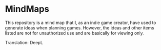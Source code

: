 # MindMaps

This repository is a mind map that I, as an indie game creator, have used to generate ideas when planning games. However, the ideas and other items listed are not for unauthorized use and are basically for viewing only.

Translation: DeepL

